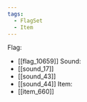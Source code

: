 ```yaml
---
tags:
  - FlagSet
  - Item
---
```

Flag:
- [[flag_10659]]
Sound:
- [[sound_17]]
- [[sound_43]]
- [[sound_44]]
Item:
- [[item_660]]
